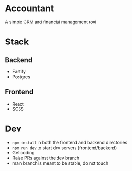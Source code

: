 # Accountant

A simple CRM and financial management tool

# Stack

## Backend

- Fastify
- Postgres

## Frontend

- React
- SCSS

# Dev

- `npm install` in both the frontend and backend directories
- `npm run dev` to start dev servers (frontend/backend)
- Get coding
- Raise PRs against the dev branch
- main branch is meant to be stable, do not touch
